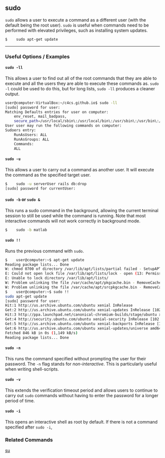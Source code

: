 sudo
---

`sudo` allows a user to execute a command as a different user (with the default being the root user). `sudo` is useful when commands need to be performed with elevated privileges, such as installing system updates.

~~~ bash
$    sudo apt-get update
~~~

---

### Useful Options / Examples

#### `sudo -ll`

This allows a user to find out all of the root commands that they are able to execute and all the users they are able to execute these commands as. `sudo -l` could be used to do this, but for long lists, `sudo -ll` produces a cleaner output.

~~~ bash
user@computer-VirtualBox:~/c4cs.github.io$ sudo -ll
[sudo] password for user: 
Matching Defaults entries for user on computer:
    env_reset, mail_badpass,
    secure_path=/usr/local/sbin\:/usr/local/bin\:/usr/sbin\:/usr/bin\:/sbin\:/bin\:/snap/bin
User user may run the following commands on computer:
Sudoers entry:
    RunAsUsers: ALL
    RunAsGroups: ALL
    Commands:
	ALL
~~~

#### `sudo -u`

This allows a user to carry out a command as another user. It will execute the command as the specified target user.

~~~bash
$    sudo -u serverUser rails db:drop
[sudo] password for currentUser:
~~~

#### `sudo -b` or `sudo &`

This runs a sudo command in the background, allowing the current terminal session to still be used while the command is running. Note that most interactive commands will not work correctly in background mode.

~~~bash
$    sudo -b matlab
~~~

#### `sudo !!`

Runs the previous command with `sudo`.

~~~bash
$    user@computer:~$ apt-get update
Reading package lists... Done
W: chmod 0700 of directory /var/lib/apt/lists/partial failed - SetupAPTPartialDirectory (1: Operation not permitted)
E: Could not open lock file /var/lib/apt/lists/lock - open (13: Permission denied)
E: Unable to lock directory /var/lib/apt/lists/
W: Problem unlinking the file /var/cache/apt/pkgcache.bin - RemoveCaches (13: Permission denied)
W: Problem unlinking the file /var/cache/apt/srcpkgcache.bin - RemoveCaches (13: Permission denied)
$    user@computer:~$ sudo !!
sudo apt-get update
[sudo] password for user: 
Hit:1 http://us.archive.ubuntu.com/ubuntu xenial InRelease
Get:2 http://us.archive.ubuntu.com/ubuntu xenial-updates InRelease [102 kB]    
Hit:3 http://ppa.launchpad.net/canonical-chromium-builds/stage/ubuntu xenial InRelease
Get:4 http://security.ubuntu.com/ubuntu xenial-security InRelease [102 kB]     
Get:5 http://us.archive.ubuntu.com/ubuntu xenial-backports InRelease [102 kB]  
Get:6 http://us.archive.ubuntu.com/ubuntu xenial-updates/universe amd64 Packages [540 kB]
Fetched 846 kB in 0s (1,149 kB/s)                                              
Reading package lists... Done
~~~

#### `sudo -n`

This runs the command specified without prompting the user for their password. The `-n` flag stands for _non-interactive_. This is particularly useful when writing shell-scripts.

#### `sudo -v`

This extends the verification timeout period and allows users to continue to carry out `sudo` commands without having to enter the password for a longer period of time.

#### `sudo -i`

This opens an interactive shell as root by default. If there is not a command specified after `sudo -i`, 

### Related Commands

[su](../commands/su)
